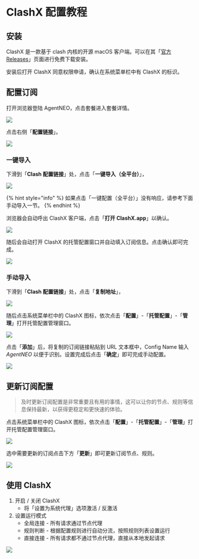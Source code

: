 # ClashX 配置教程

## 安装

ClashX 是一款基于 clash 内核的开源 macOS 客户端。可以在其「[官方 Releases](https://github.com/yichengchen/clashX/releases)」页面进行免费下载安装。

安装后打开 ClashX 同意权限申请，确认在系统菜单栏中有 ClashX 的标识。

## 配置订阅

打开浏览器登陆 AgentNEO，点击套餐进入套餐详情。

![](../.gitbook/assets/clashx-1.jpg)

点击右侧「**配置链接**」。

![](../.gitbook/assets/clashx-2.jpg)

### 一键导入

下滑到「**Clash 配置链接**」处，点击「**一键导入（全平台）**」，

![](../.gitbook/assets/clashx-3.jpg)

{% hint style="info" %}
如果点击「一键配置（全平台）」没有响应，请参考下面手动导入一节。
{% endhint %}

浏览器会自动呼出 ClashX 客户端，点击「**打开 ClashX.app**」以确认。

![](<../.gitbook/assets/image (10).png>)

随后会自动打开 ClashX 的托管配置窗口并自动填入订阅信息。点击确认即可完成。

![](../.gitbook/assets/clashx-5.jpg)

### 手动导入

下滑到「**Clash 配置链接**」处，点击「**复制地址**」，

![](<../.gitbook/assets/clashx-3 (1).jpg>)

随后点击系统菜单栏中的 ClashX 图标，依次点击「**配置**」-「**托管配置**」-「**管理**」打开托管配置管理窗口。

![](../.gitbook/assets/clashx-6.jpg)

点击「**添加**」后，将复制的订阅链接粘贴到 URL 文本框中，Config Name 输入 _AgentNEO_ 以便于识别。设置完成后点击「**确定**」即可完成手动配置。

![](<../.gitbook/assets/clashx-7 (1).jpg>)

## 更新订阅配置

> 及时更新订阅配置是非常重要且有用的事情，这可以让你的节点、规则等信息保持最新，以获得更稳定和更快速的体验。

点击系统菜单栏中的 ClashX 图标，依次点击「**配置**」-「**托管配置**」-「**管理**」打开托管配置管理窗口。

![](../.gitbook/assets/clashx-6.jpg)

选中需要更新的订阅点击下方「**更新**」即可更新订阅节点、规则。

![](../.gitbook/assets/clashx-8.jpg)

## 使用 ClashX

1. 开启 / 关闭 ClashX
   * 将「设置为系统代理」选项激活 / 反激活
2. 设置运行模式
   * 全局连接 - 所有请求通过节点代理
   * 规则判断 - 根据配置规则进行自动分流，按照规则列表设置运行
   * 直接连接 - 所有请求都不通过节点代理，直接从本地发起请求

![](../.gitbook/assets/clashx-9.jpg)

